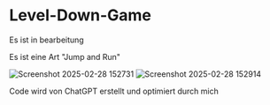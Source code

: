 # Level-Down-Game
Es ist in bearbeitung 

Es ist eine Art "Jump and Run"


![Screenshot 2025-02-28 152731](https://github.com/user-attachments/assets/291672c4-b87b-41f7-a2dc-653500df35c8)
![Screenshot 2025-02-28 152914](https://github.com/user-attachments/assets/2cbeb5e7-3712-41f1-9a56-c7ae8c9a96d1)

Code wird von ChatGPT erstellt und
optimiert durch mich


